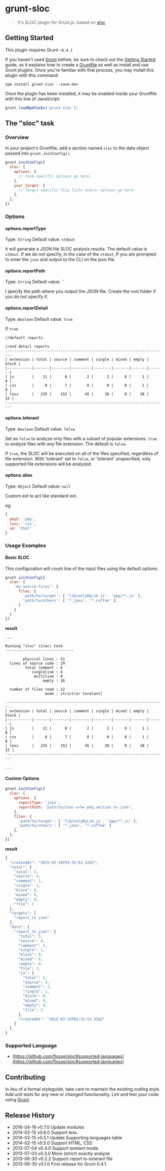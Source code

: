 # grunt-sloc

> It's SLOC plugin for Grunt.js. based on [sloc](https://npmjs.org/package/sloc)

## Getting Started
This plugin requires Grunt `~0.4.1`

If you haven't used [Grunt](http://gruntjs.com/) before, be sure to check out the [Getting Started](http://gruntjs.com/getting-started) guide, as it explains how to create a [Gruntfile](http://gruntjs.com/sample-gruntfile) as well as install and use Grunt plugins. Once you're familiar with that process, you may install this plugin with this command:

```shell
npm install grunt-sloc --save-dev
```

Once the plugin has been installed, it may be enabled inside your Gruntfile with this line of JavaScript:

```js
grunt.loadNpmTasks('grunt-sloc');
```

## The "sloc" task

### Overview
In your project's Gruntfile, add a section named `sloc` to the data object passed into `grunt.initConfig()`.

```js
grunt.initConfig({
  sloc: {
    options: {
      // Task-specific options go here.
    },
    your_target: {
      // Target-specific file lists and/or options go here.
    },
  },
})
```

### Options

#### options.reportType
Type: `String`
Default value: `stdout`

It will generate a JSON file SLOC analysis results. The default value is `stdout`.
If we do not specify, in the case of the `stdout`, If you are prompted to enter the `json` and output to the CLI on the json file.

#### options.reportPath
Type: `String`
Default value: ``

I specify the path where you output the JSON file. Create the root folder if you do not specify if.

#### options.reportDetail
Type: `Boolean`
Default value: `true`

If `true`

```shell
//default reports

//and detail reports
.-----------------------------------------------------------------------.
| extension | total | source | comment | single | mixed | empty | block |
|-----------|-------|--------|---------|--------|-------|-------|-------|
| js        |    11 |      8 |       2 |      2 |     0 |     1 |     0 |
| css       |     8 |      7 |       0 |      0 |     0 |     1 |     0 |
| less      |   235 |    152 |      45 |     30 |     0 |    38 |    15 |
'-----------------------------------------------------------------------'
```

#### options.tolerant
Type: `Boolean`
Default value: `false`

Set as `false` to analyze only files with a subset of popular extensions.  `true` to analyze files with *any* file extension.  The default is `false`.

If `true`, the SLOC will be executed on all of the files specified, regardless of file extension.  With 'tolerant' set to `false`, or 'tolerant' unspecified, only supported file extensions will be analyzed.

#### options.alias
Type: `Object`
Default value: `null`

Custom ext to act like standard ext.

eg.

```js
{
  php5: 'php',
  less: 'css',
  vm: 'html'
}
```


### Usage Examples

#### Basic SLOC
This configuration will count line of the input files using the default options.

```js
grunt.initConfig({
  sloc: {
    'my-source-files': {
      files: {
        'path/to/target': [ 'lib/onlyMyLib.js', 'app/**.js' ],
        'path/to/others': [ '*.java', '*.coffee' ],
      }
    }
  }
})
```

**result**

```
...

Running "sloc" (sloc) task
-------------------------------

        physical lines : 51
  lines of source code : 29
         total comment : 6
            singleline : 6
             multiline : 0
                 empty : 16

  number of files read : 12
                  mode : strict(or torelant) 
                  
.-----------------------------------------------------------------------.
| extension | total | source | comment | single | mixed | empty | block |
|-----------|-------|--------|---------|--------|-------|-------|-------|
| js        |    11 |      8 |       2 |      2 |     0 |     1 |     0 |
| css       |     8 |      7 |       0 |      0 |     0 |     1 |     0 |
| less      |   235 |    152 |      45 |     30 |     0 |    38 |    15 |
'-----------------------------------------------------------------------'

...
```

#### Custom Options

<!--
In this example, custom options are used to do something else with whatever else. So if the `testing` file has the content `Testing` and the `123` file had the content `1 2 3`, the generated result in this case would be `Testing: 1 2 3 !!!`
-->

```js
grunt.initConfig({
  sloc: {
    options: {
      reportType: 'json',
      reportPath: 'path/to/sloc-v<%= pkg.version %>.json',
    },
    files: {
      'path/to/target': [ 'lib/onlyMyLib.js', 'app/**.js' ],
      'path/to/others': [ '*.java', '*.coffee' ]
    },
  },
})
```

**result**

```js
{
  "createdAt": "2015-03-19T03:35:53.326Z",
  "total": {
    "total": 5,
    "source": 4,
    "comment": 1,
    "single": 1,
    "block": 0,
    "mixed": 0,
    "empty": 0,
    "file": 3
  },
  "targets": [
    "report_to_json"
  ],
  "data": {
    "report_to_json": {
      "total": 5,
      "source": 4,
      "comment": 1,
      "single": 1,
      "block": 0,
      "mixed": 0,
      "empty": 0,
      "file": 3,
      "js": {
        "total": 5,
        "source": 4,
        "comment": 1,
        "single": 1,
        "block": 0,
        "mixed": 0,
        "empty": 0,
        "file": 3
      },
      "createdAt": "2015-03-19T03:35:53.326Z"
    }
  }
}
```

### Supported Language
* [https://github.com/flosse/sloc#supported-languages](https://github.com/flosse/sloc#supported-languages)

## Contributing
In lieu of a formal styleguide, take care to maintain the existing coding style. Add unit tests for any new or changed functionality. Lint and test your code using [Grunt](http://gruntjs.com/).

## Release History

* 2016-04-16  v0.7.0  Update modules
* 2014-02-15  v0.6.0  Support less.
* 2014-02-15  v0.5.1  Update Supporting languages table
* 2014-02-15  v0.5.0  Support HTML, CSS
* 2013-07-04  v0.4.0  Support torelant mode.
* 2013-07-03  v0.3.0  More (strict) exactly analyze
* 2013-06-30  v0.2.2  Support report to exteranl file
* 2013-06-30  v0.1.0  First release for Grunt 0.4.1.
